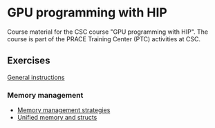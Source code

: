 # GPU programming with HIP

Course material for the CSC course "GPU programming with HIP". The course is
part of the PRACE Training Center (PTC) activities at CSC.

## Exercises

[General instructions](exercise-instructions.md)

### Memory management

- [Memory management strategies](memory/prefetch)
- [Unified memory and structs](memory/struct)
